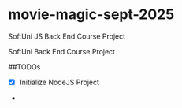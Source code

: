 # movie-magic-sept-2025
SoftUni JS Back End Course Project

SoftUni Back End Course Project

##TODOs

- [x] Initialize NodeJS Project
- 